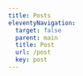 ```yaml
---
title: Posts
eleventyNavigation:
  target: false
  parent: main
  title: Post
  url: /post
  key: post
---
```

